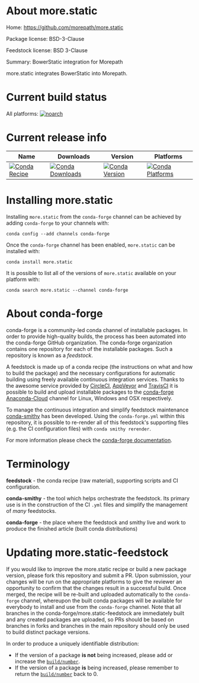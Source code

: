 About more.static
=================

Home: https://github.com/morepath/more.static

Package license: BSD-3-Clause

Feedstock license: BSD 3-Clause

Summary: BowerStatic integration for Morepath

more.static integrates BowerStatic into Morepath.


Current build status
====================

All platforms:
[![noarch](https://img.shields.io/circleci/project/github/conda-forge/more.static-feedstock/master.svg?label=noarch)](https://circleci.com/gh/conda-forge/more.static-feedstock)

Current release info
====================

| Name | Downloads | Version | Platforms |
| --- | --- | --- | --- |
| [![Conda Recipe](https://img.shields.io/badge/recipe-more.static-green.svg)](https://anaconda.org/conda-forge/more.static) | [![Conda Downloads](https://img.shields.io/conda/dn/conda-forge/more.static.svg)](https://anaconda.org/conda-forge/more.static) | [![Conda Version](https://img.shields.io/conda/vn/conda-forge/more.static.svg)](https://anaconda.org/conda-forge/more.static) | [![Conda Platforms](https://img.shields.io/conda/pn/conda-forge/more.static.svg)](https://anaconda.org/conda-forge/more.static) |

Installing more.static
======================

Installing `more.static` from the `conda-forge` channel can be achieved by adding `conda-forge` to your channels with:

```
conda config --add channels conda-forge
```

Once the `conda-forge` channel has been enabled, `more.static` can be installed with:

```
conda install more.static
```

It is possible to list all of the versions of `more.static` available on your platform with:

```
conda search more.static --channel conda-forge
```


About conda-forge
=================

conda-forge is a community-led conda channel of installable packages.
In order to provide high-quality builds, the process has been automated into the
conda-forge GitHub organization. The conda-forge organization contains one repository
for each of the installable packages. Such a repository is known as a *feedstock*.

A feedstock is made up of a conda recipe (the instructions on what and how to build
the package) and the necessary configurations for automatic building using freely
available continuous integration services. Thanks to the awesome service provided by
[CircleCI](https://circleci.com/), [AppVeyor](http://www.appveyor.com/)
and [TravisCI](https://travis-ci.org/) it is possible to build and upload installable
packages to the [conda-forge](https://anaconda.org/conda-forge)
[Anaconda-Cloud](http://docs.anaconda.org/) channel for Linux, Windows and OSX respectively.

To manage the continuous integration and simplify feedstock maintenance
[conda-smithy](http://github.com/conda-forge/conda-smithy) has been developed.
Using the ``conda-forge.yml`` within this repository, it is possible to re-render all of
this feedstock's supporting files (e.g. the CI configuration files) with ``conda smithy rerender``.

For more information please check the [conda-forge documentation](https://conda-forge.org/docs/).

Terminology
===========

**feedstock** - the conda recipe (raw material), supporting scripts and CI configuration.

**conda-smithy** - the tool which helps orchestrate the feedstock.
                   Its primary use is in the construction of the CI ``.yml`` files
                   and simplify the management of *many* feedstocks.

**conda-forge** - the place where the feedstock and smithy live and work to
                  produce the finished article (built conda distributions)


Updating more.static-feedstock
==============================

If you would like to improve the more.static recipe or build a new
package version, please fork this repository and submit a PR. Upon submission,
your changes will be run on the appropriate platforms to give the reviewer an
opportunity to confirm that the changes result in a successful build. Once
merged, the recipe will be re-built and uploaded automatically to the
`conda-forge` channel, whereupon the built conda packages will be available for
everybody to install and use from the `conda-forge` channel.
Note that all branches in the conda-forge/more.static-feedstock are
immediately built and any created packages are uploaded, so PRs should be based
on branches in forks and branches in the main repository should only be used to
build distinct package versions.

In order to produce a uniquely identifiable distribution:
 * If the version of a package **is not** being increased, please add or increase
   the [``build/number``](http://conda.pydata.org/docs/building/meta-yaml.html#build-number-and-string).
 * If the version of a package **is** being increased, please remember to return
   the [``build/number``](http://conda.pydata.org/docs/building/meta-yaml.html#build-number-and-string)
   back to 0.